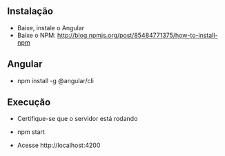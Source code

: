 ## Instalação

- Baixe, instale o Angular
- Baixe o NPM: http://blog.npmjs.org/post/85484771375/how-to-install-npm

## Angular
- npm install -g @angular/cli

## Execução  

- Certifique-se que o servidor está rodando
- npm start  

- Acesse http://localhost:4200